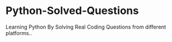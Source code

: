 # Python-Solved-Questions
Learning Python By Solving Real Coding Questions from different platforms..
